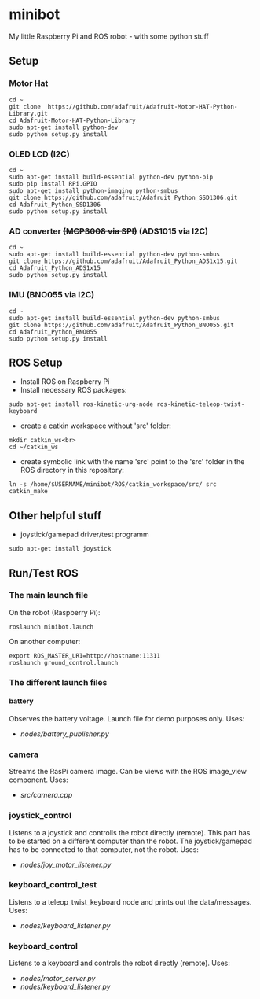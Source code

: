 # minibot
My little Raspberry Pi and ROS robot - with some python stuff

## Setup
### Motor Hat
```
cd ~
git clone  https://github.com/adafruit/Adafruit-Motor-HAT-Python-Library.git
cd Adafruit-Motor-HAT-Python-Library
sudo apt-get install python-dev
sudo python setup.py install
```

### OLED LCD (I2C)
```
cd ~
sudo apt-get install build-essential python-dev python-pip
sudo pip install RPi.GPIO
sudo apt-get install python-imaging python-smbus
git clone https://github.com/adafruit/Adafruit_Python_SSD1306.git
cd Adafruit_Python_SSD1306
sudo python setup.py install
```


### AD converter ~~(MCP3008 via SPI)~~ (ADS1015 via I2C)
```
cd ~
sudo apt-get install build-essential python-dev python-smbus
git clone https://github.com/adafruit/Adafruit_Python_ADS1x15.git
cd Adafruit_Python_ADS1x15
sudo python setup.py install
```


### IMU (BNO055 via I2C)
```
cd ~
sudo apt-get install build-essential python-dev python-smbus
git clone https://github.com/adafruit/Adafruit_Python_BNO055.git
cd Adafruit_Python_BNO055
sudo python setup.py install
```


## ROS Setup
- Install ROS on Raspberry Pi
- Install necessary ROS packages:

```
sudo apt-get install ros-kinetic-urg-node ros-kinetic-teleop-twist-keyboard
```
- create a catkin workspace without 'src' folder:
```
mkdir catkin_ws<br>
cd ~/catkin_ws
```
- create symbolic link with the name 'src' point to the 'src' folder in the ROS directory in this repository:
```
ln -s /home/$USERNAME/minibot/ROS/catkin_workspace/src/ src
catkin_make
```

## Other helpful stuff
- joystick/gamepad driver/test programm
```
sudo apt-get install joystick
```



## Run/Test ROS
### The main launch file
On the robot (Raspberry Pi):
```
roslaunch minibot.launch
```
On another computer:
```
export ROS_MASTER_URI=http://hostname:11311
roslaunch ground_control.launch
```


### The different launch files
#### battery
Observes the battery voltage. Launch file for demo purposes only. Uses:
- _nodes/battery_publisher.py_

### camera
Streams the RasPi camera image. Can be views with the ROS image_view component. Uses:
- _src/camera.cpp_

### joystick_control
Listens to a joystick and controlls the robot directly (remote). This part has to be started on a different computer than the robot. The joystick/gamepad has to be connected to that computer, not the robot. Uses:
- _nodes/joy_motor_listener.py_

### keyboard_control_test
Listens to a teleop_twist_keyboard node and prints out the data/messages. Uses:
- _nodes/keyboard_listener.py_

### keyboard_control
Listens to a keyboard and controls the robot directly (remote). Uses:
- _nodes/motor_server.py_
- _nodes/keyboard_listener.py_
